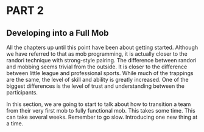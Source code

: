 # PART 2 

## Developing into a Full Mob

All the chapters up until this point have been about getting started. Although we have referred to that as mob programming, it is actually closer to the randori technique with strong-style pairing. The difference between randori and mobbing seems trivial from the outside. It is closer to the difference between little league and professional sports. While much of the trappings are the same, the level of skill and ability is greatly increased. One of the biggest differences is the level of trust and understanding between the participants.

In this section, we are going to start to talk about how to transition a team from their very first mob to fully functional mob. This takes some time. This can take several weeks. Remember to go slow. Introducing one new thing at a time.
